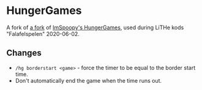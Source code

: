 # HungerGames
A fork of [a fork](https://github.com/ShaneBeeStudios/HungerGames) of [ImSpoopy's HungerGames](https://github.com/ImSpoopy/Hungergames), used during LiTHe kods "Falafelspelen" 2020-06-02.

## Changes

- `/hg borderstart <game>` - force the timer to be equal to the border start time.
- Don't automatically end the game when the time runs out.
